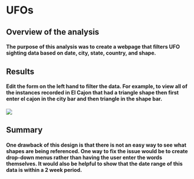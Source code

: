 # UFOs
## Overview of the analysis
#### The purpose of this analysis was to create a webpage that filters UFO sighting data based on date, city, state, country, and shape. 
## Results
#### Edit the form on the left hand to filter the data. For example, to view all of the instances recorded in El Cajon that had a triangle shape then first enter el cajon in the city bar and then triangle in the shape bar.
![](https://user-images.githubusercontent.com/17483395/100550505-f9310580-323f-11eb-91fa-0794336060be.png)
## Summary
#### One drawback of this design is that there is not an easy way to see what shapes are being referenced. One way to fix the issue would be to create drop-down menus rather than having the user enter the words themselves. It would also be helpful to show that the date range of this data is within a 2 week period. 
